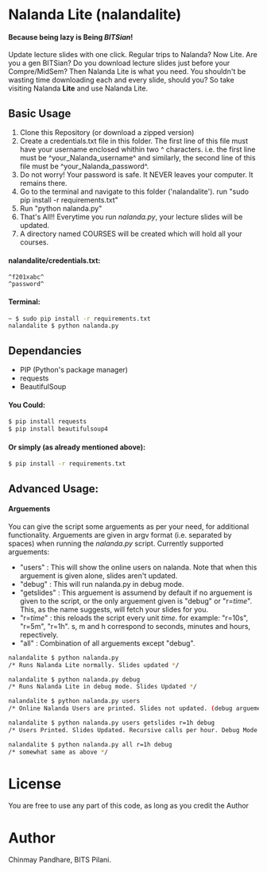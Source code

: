 # Nalanda Lite (nalandalite)
#### Because being lazy is Being _BITSian_!

Update lecture slides with one click. Regular trips to Nalanda? Now Lite.
Are you a gen BITSian? Do you download lecture slides just before your Compre/MidSem? Then Nalanda Lite is what you need. You shouldn't be wasting time downloading each and every slide, should you? So take visiting Nalanda **Lite** and use Nalanda Lite.

## Basic Usage
1. Clone this Repository (or download a zipped version)
2. Create a credentials.txt file in this folder. The first line of this file must have your username enclosed whithin two ^ characters. i.e. the first line must be \^your_Nalanda_username\^ and similarly, the second line of this file must be \^your_Nalanda_password\^.
3. Do not worry! Your password is safe. It NEVER leaves your computer. It remains there.
4. Go to the terminal and navigate to this folder ('nalandalite'). run "sudo pip install -r requirements.txt"
5. Run "python nalanda.py"
6. That's All!! Everytime you run _nalanda.py_, your lecture slides will be updated.
7. A directory named COURSES will be created which will hold all your courses.

#### nalandalite/credentials.txt:
```
^f201xabc^
^password^
```
#### Terminal:
```sh
~ $ sudo pip install -r requirements.txt
nalandalite $ python nalanda.py
```

## Dependancies
  - PIP (Python's package manager)
  - requests
  - BeautifulSoup

#### You Could:
```sh
$ pip install requests
$ pip install beautifulsoup4
```
#### Or simply (as already mentioned above):
```sh
$ pip install -r requirements.txt
```

## Advanced Usage:
#### Arguements
You can give the script some arguements as per your need, for additional functionality.
Arguements are given in argv format (i.e. separated by spaces) when running the _nalanda.py_ script. Currently supported arguements:
 - "users" : This will show the online users on nalanda. Note that when this arguement is given alone, slides aren't updated.
 - "debug" : This will run nalanda.py in debug mode.
 - "getslides" : This arguement is assumend by default if no arguement is given to the script, or the only arguement given is "debug" or "r=_time_". This, as the name suggests, will fetch your slides for you.
 - "r=_time_" : this reloads the script every unit _time_. for example: "r=10s", "r=5m", "r=1h". s, m and h correspond to seconds, minutes and hours, repectively.
 - "all" : Combination of all arguements except "debug".

```sh
nalandalite $ python nalanda.py
/* Runs Nalanda Lite normally. Slides updated */

nalandalite $ python nalanda.py debug
/* Runs Nalanda Lite in debug mode. Slides Updated */

nalandalite $ python nalanda.py users
/* Online Nalanda Users are printed. Slides not updated. (debug arguement can also be given with this) */

nalandalite $ python nalanda.py users getslides r=1h debug
/* Users Printed. Slides Updated. Recursive calls per hour. Debug Mode */

nalandalite $ python nalanda.py all r=1h debug
/* somewhat same as above */
```

# License
You are free to use any part of this code, as long as you credit the Author

# Author
Chinmay Pandhare, BITS Pilani.
